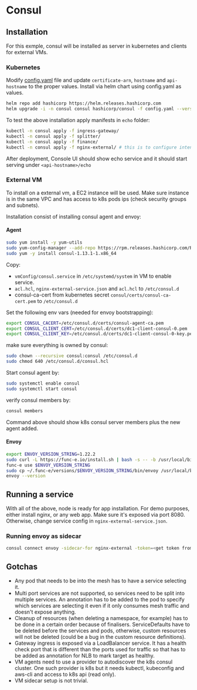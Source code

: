 # Consul

## Installation

For this exmple, consul will be installed as server in kubernetes and clients for external VMs.

### Kubernetes

Modify [config.yaml](config.yaml) file and update `certificate-arn`, `hostname` and `api-hostname` to the proper values.
Install via helm chart using config.yaml as values.

``` bash
helm repo add hashicorp https://helm.releases.hashicorp.com
helm upgrade -i -n consul consul hashicorp/consul -f config.yaml --version 0.47.1 --create-namespace
```

To test the above installation apply manifests in `echo` folder:

``` bash
kubectl -n consul apply -f ingress-gateway/
kubectl -n consul apply -f splitter/
kubectl -n consul apply -f finance/
kubectl -n consul apply -f nginx-external/ # this is to configure intentions and routes for VM service installed later
```

After deployment, Console UI should show echo service and it should start serving under `<api-hostname>/echo`

### External VM

To install on a external vm, a EC2 instance will be used. Make sure instance is in the same VPC and has access to k8s pods ips (check security groups and subnets).

Installation consist of installing consul agent and envoy:

#### Agent

``` bash
sudo yum install -y yum-utils
sudo yum-config-manager --add-repo https://rpm.releases.hashicorp.com/RHEL/hashicorp.repo
sudo yum -y install consul-1.13.1-1.x86_64
```

Copy:

* `vmConfig/consul.service` in `/etc/systemd/system` in VM to enable service.
* `acl.hcl`, `nginx-external-service.json` and `acl.hcl` to `/etc/consul.d`
* consul-ca-cert from kubernetes secret `consul/certs/consul-ca-cert.pem` to `/etc/consul.d`

Set the following env vars (needed for envoy bootstrapping):

``` bash
export CONSUL_CACERT=/etc/consul.d/certs/consul-agent-ca.pem
export CONSUL_CLIENT_CERT=/etc/consul.d/certs/dc1-client-consul-0.pem
export CONSUL_CLIENT_KEY=/etc/consul.d/certs/dc1-client-consul-0-key.pem
```

make sure everything is owned by consul:

``` bash
sudo chown --recursive consul:consul /etc/consul.d
sudo chmod 640 /etc/consul.d/consul.hcl
```

Start consul agent by:

``` bash
sudo systemctl enable consul
sudo systemctl start consul
```

verify consul members by:

``` bash
consul members
```

Command above should show k8s consul server members plus the new agent added.

#### Envoy

``` bash
export ENVOY_VERSION_STRING=1.22.2
sudo curl -L https://func-e.io/install.sh | bash -s -- -b /usr/local/bin
func-e use $ENVOY_VERSION_STRING
sudo cp ~/.func-e/versions/$ENVOY_VERSION_STRING/bin/envoy /usr/local/bin/
envoy --version
```

## Running a service

With all of the above, node is ready for app installation. For demo purposes, either install nginx, or any web app. Make sure it's exposed via port 8080. Otherwise, change service config in `nginx-external-service.json`.

### Running envoy as sidecar

``` bash
consul connect envoy -sidecar-for nginx-external -token=<get token from service definition>
```

## Gotchas

* Any pod that needs to be into the mesh has to have a service selecting it.
* Multi port services are not supported, so services need to be split into multiple services. An annotation has to be added to the pod to specify which services are selecting it even if it only consumes mesh traffic and doesn't expose anything.
* Cleanup of resources (when deleting a namespace, for example) has to be done in a certain order because of finalisers. ServiceDefaults have to be deleted before the services and pods, otherwise, custom resources will not be deleted (could be a bug in the custom resource definitions).
* Gateway ingress is exposed via a LoadBalancer service. It has a health check port that is different than the ports used for traffic so that has to be added as annotation for NLB to mark target as healthy.
* VM agents need to use a provider to autodiscover the k8s consul cluster. One such provider is k8s but it needs kubectl, kubeconfig and aws-cli and access to k8s api (read only).
* VM sidecar setup is not trivial.
